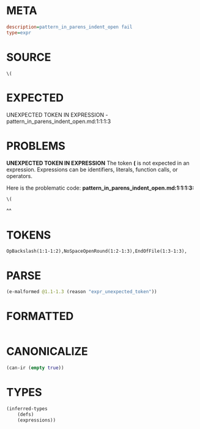 # META
~~~ini
description=pattern_in_parens_indent_open fail
type=expr
~~~
# SOURCE
~~~roc
\(
~~~
# EXPECTED
UNEXPECTED TOKEN IN EXPRESSION - pattern_in_parens_indent_open.md:1:1:1:3
# PROBLEMS
**UNEXPECTED TOKEN IN EXPRESSION**
The token **\(** is not expected in an expression.
Expressions can be identifiers, literals, function calls, or operators.

Here is the problematic code:
**pattern_in_parens_indent_open.md:1:1:1:3:**
```roc
\(
```
^^


# TOKENS
~~~zig
OpBackslash(1:1-1:2),NoSpaceOpenRound(1:2-1:3),EndOfFile(1:3-1:3),
~~~
# PARSE
~~~clojure
(e-malformed @1.1-1.3 (reason "expr_unexpected_token"))
~~~
# FORMATTED
~~~roc

~~~
# CANONICALIZE
~~~clojure
(can-ir (empty true))
~~~
# TYPES
~~~clojure
(inferred-types
	(defs)
	(expressions))
~~~
